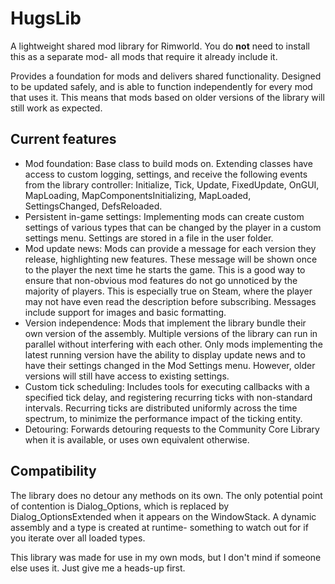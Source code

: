 # HugsLib
A lightweight shared mod library for Rimworld.
You do **not** need to install this as a separate mod- all mods that require it already include it.

Provides a foundation for mods and delivers shared functionality. Designed to be updated safely, and is able to function independently for every mod that uses it. This means that mods based on older versions of the library will still work as expected.

## Current features
- Mod foundation: Base class to build mods on. Extending classes have access to custom logging, settings, and receive the following events from the library controller: Initialize, Tick, Update, FixedUpdate, OnGUI, MapLoading, MapComponentsInitializing, MapLoaded, SettingsChanged, DefsReloaded.
- Persistent in-game settings: Implementing mods can create custom settings of various types that can be changed by the player in a custom settings menu. Settings are stored in a file in the user folder.
- Mod update news: Mods can provide a message for each version they release, highlighting new features. These message will be shown once to the player the next time he starts the game. This is a good way to ensure that non-obvious mod features do not go unnoticed by the majority of players. This is especially true on Steam, where the player may not have even read the description before subscribing. Messages include support for images and basic formatting.
- Version independence: Mods that implement the library bundle their own version of the assembly. Multiple versions of the library can run in parallel without interfering with each other. Only mods implementing the latest running version have the ability to display update news and to have their settings changed in the Mod Settings menu. However, older versions will still have access to existing settings.
- Custom tick scheduling: Includes tools for executing callbacks with a specified tick delay, and registering recurring ticks with non-standard intervals. Recurring ticks are distributed uniformly across the time spectrum, to minimize the performance impact of the ticking entity.
- Detouring: Forwards detouring requests to the Community Core Library when it is available, or uses own equivalent otherwise.

## Compatibility
The library does no detour any methods on its own. The only potential point of contention is Dialog_Options, which is replaced by Dialog_OptionsExtended when it appears on the WindowStack. A dynamic assembly and a type is created at runtime- something to watch out for if you iterate over all loaded types.

This library was made for use in my own mods, but I don't mind if someone else uses it. Just give me a heads-up first.
